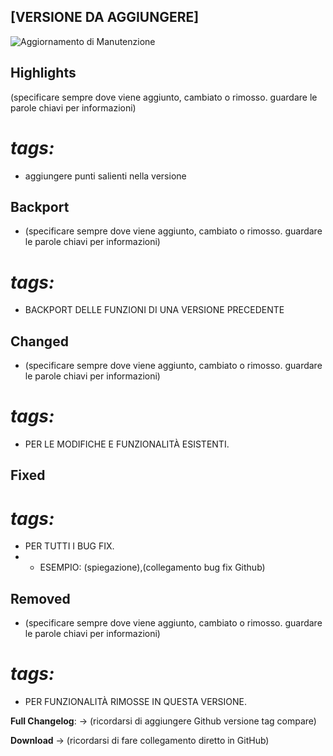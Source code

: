 ## [VERSIONE DA AGGIUNGERE]

![Aggiornamento di Manutenzione](images/posts/???/LTS_latest.png)

## Highlights

(specificare sempre dove viene aggiunto, cambiato o rimosso. guardare le parole chiavi per informazioni)
# _tags:_

- aggiungere punti salienti nella versione

## Backport

- (specificare sempre dove viene aggiunto, cambiato o rimosso. guardare le parole chiavi per informazioni)
# _tags:_

- BACKPORT DELLE FUNZIONI DI UNA VERSIONE PRECEDENTE

## Changed

- (specificare sempre dove viene aggiunto, cambiato o rimosso. guardare le parole chiavi per informazioni)
# _tags:_

- PER LE MODIFICHE E FUNZIONALITÀ ESISTENTI.

## Fixed

# _tags:_

- PER TUTTI I BUG FIX.
- - ESEMPIO: (spiegazione),(collegamento bug fix Github)

## Removed

- (specificare sempre dove viene aggiunto, cambiato o rimosso. guardare le parole chiavi per informazioni)
# _tags:_

- PER FUNZIONALITÀ RIMOSSE IN QUESTA VERSIONE.

**Full Changelog**: -> (ricordarsi di aggiungere Github versione tag compare)

**Download** -> (ricordarsi di fare collegamento diretto in GitHub)